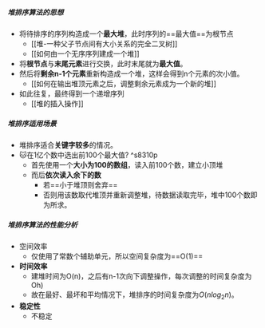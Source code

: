 ##### 堆排序算法的思想
- 将待排序的序列构造成一个**最大堆**，此时序列的==最大值==为根节点 
	- [[堆-一种父子节点间有大小关系的完全二叉树]]
	- [[如何由一个无序序列建成一个堆]]
- 将**根节点**与**末尾元素**进行交换，此时末尾就为**最大值**。
- 然后将**剩余n-1个元素**重新构造成一个堆，这样会得到n个元素的次小值。
	- [[如何在输出堆顶元素之后，调整剩余元素成为一个新的堆]]
- 如此往复，最终得到一个递增序列
	- [[堆的插入操作]]
##### 堆排序适用场景
- 堆排序适合**关键字较多**的情况。
- 🐱在1亿个数中选出前100个最大值? ^s8310p
	- 首先使用一个**大小为100的数组**，读入前100个数，建立小顶堆
	- 而后**依次读入余下的数**
		- 若==小于堆顶则舍弃==
		- 否则用该数取代堆顶并重新调整堆，待数据读取完毕，堆中100个数即为所求。
##### 堆排序算法的性能分析
- 空间效率
	- 仅使用了常数个辅助单元，所以空间复杂度为==O(1)==
- **时间效率**
	- 建堆时间为O(n)，之后有n-1次向下调整操作，每次调整的时间复杂度为Oh)
	- 故在最好、最坏和平均情况下，堆排序的时间复杂度为$O(nlog_2n)$。
- **稳定性**
	- 不稳定